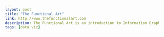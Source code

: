 ```yaml
---
layout: post
title: "The Functional Art"
link: http://www.thefunctionalart.com
description: The Functional Art is an introduction to Information Graphics and Visualization, the communication of facts and data by means of charts, graphs, maps, and diagrams
tags: [data viz]
---
```

